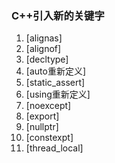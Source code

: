 ### C++引入新的关键字   
1.  [alignas]
2.  [alignof]
3.  [decltype]
4.  [auto重新定义]
5.  [static_assert]
6.  [using重新定义]
7.  [noexcept]
8.  [export]
9.  [nullptr]
10.  [constexpt]
11.  [thread_local]
